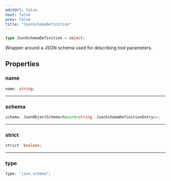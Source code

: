 ```yaml
---
editUrl: false
next: false
prev: false
title: "JsonSchemaDefinition"
---
```


```ts
type JsonSchemaDefinition = object;
```

Wrapper around a JSON schema used for describing tool parameters.

## Properties

### name

```ts
name: string;
```

***

### schema

```ts
schema: JsonObjectSchema<Record<string, JsonSchemaDefinitionEntry>>;
```

***

### strict

```ts
strict: boolean;
```

***

### type

```ts
type: "json_schema";
```
